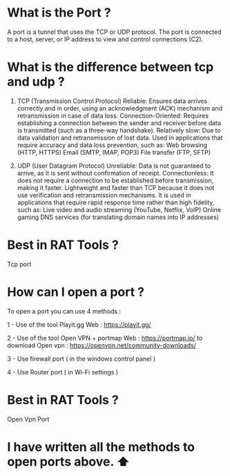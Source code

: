 # What is the Port ?

A port is a tunnel that uses the TCP or UDP protocol. The port is connected to a host, server, or IP address to view and control connections (C2).

# What is the difference between tcp and udp ?

1. TCP (Transmission Control Protocol)
Reliable: Ensures data arrives correctly and in order, using an acknowledgment (ACK) mechanism and retransmission in case of data loss.
Connection-Oriented: Requires establishing a connection between the sender and receiver before data is transmitted (such as a three-way handshake).
Relatively slow: Due to data validation and retransmission of lost data.
Used in applications that require accuracy and data loss prevention, such as:
Web browsing (HTTP, HTTPS)
Email (SMTP, IMAP, POP3)
File transfer (FTP, SFTP)

2. UDP (User Datagram Protocol)
Unreliable: Data is not guaranteed to arrive, as it is sent without confirmation of receipt.
Connectionless: It does not require a connection to be established before transmission, making it faster.
Lightweight and faster than TCP because it does not use verification and retransmission mechanisms.
It is used in applications that require rapid response time rather than high fidelity, such as:
Live video and audio streaming (YouTube, Netflix, VoIP)
Online gaming
DNS services (for translating domain names into IP addresses)

# Best in RAT Tools ?

Tcp port

# How can I open a port ?

To open a port you can use 4 methods :

 1 - Use of the tool Playit.gg
Web : https://playit.gg/

2 - Use of the tool Open VPN + portmap
Web : https://portmap.io/
to download Open vpn : https://openvpn.net/community-downloads/

3 - Use firewall port
( in the windows control panel )

4 - Use Router port
( in Wi-Fi settings )

# Best in RAT Tools ?
Open Vpn Port



  # I have written all the methods to open ports above. ⬆️
